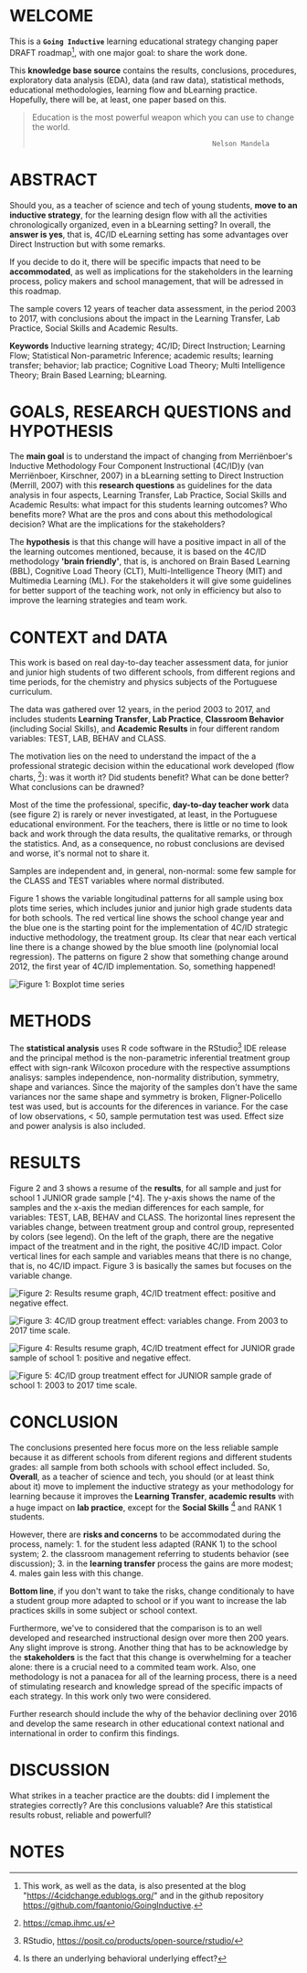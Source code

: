 # WELCOME

This is a **`Going Inductive`** learning educational strategy changing paper DRAFT roadmap[^readme-1], with one major goal: to share the work done.

[^readme-1]: This work, as well as the data, is also presented at the blog "<https://4cidchange.edublogs.org/>" and in the github repository <https://github.com/fqantonio/GoingInductive>.

This **knowledge base source** contains the results, conclusions, procedures, exploratory data analysis (EDA), data (and raw data), statistical methods, educational methodologies, learning flow and bLearning practice. Hopefully, there will be, at least, one paper based on this.

> Education is the most powerful weapon which you can use to change the world.
>
> ```         
>                                             Nelson Mandela
> ```

# ABSTRACT

Should you, as a teacher of science and tech of young students, **move to an inductive strategy**, for the learning design flow with all the activities chronologically organized, even in a bLearning setting? In overall, the **answer is yes**, that is, 4C/ID eLearning setting has some advantages over Direct Instruction but with some remarks.

If you decide to do it, there will be specific impacts that need to be **accommodated**, as well as implications for the stakeholders in the learning process, policy makers and school management, that will be adressed in this roadmap.

The sample covers 12 years of teacher data assessment, in the period 2003 to 2017, with conclusions about the impact in the Learning Transfer, Lab Practice, Social Skills and Academic Results.

**Keywords** Inductive learning strategy; 4C/ID; Direct Instruction; Learning Flow; Statistical Non-parametric Inference; academic results; learning transfer; behavior; lab practice; Cognitive Load Theory; Multi Intelligence Theory; Brain Based Learning; bLearning.

# GOALS, RESEARCH QUESTIONS and HYPOTHESIS

The **main goal** is to understand the impact of changing from Merriënboer's Inductive Methodology Four Component Instructional (4C/ID)y (van Merriënboer, Kirschner, 2007) in a bLearning setting to Direct Instruction (Merrill, 2007) with this **research questions** as guidelines for the data analysis in four aspects, Learning Transfer, Lab Practice, Social Skills and Academic Results: what impact for this students learning outcomes? Who benefits more? What are the pros and cons about this methodological decision? What are the implications for the stakeholders?

The **hypothesis** is that this change will have a positive impact in all of the the learning outcomes mentioned, because, it is based on the 4C/ID methodology **'brain friendly'**, that is, is anchored on Brain Based Learning (BBL), Cognitive Load Theory (CLT), Multi-Intelligence Theory (MIT) and Multimedia Learning (ML). For the stakeholders it will give some guidelines for better support of the teaching work, not only in efficiency but also to improve the learning strategies and team work.

# CONTEXT and DATA

This work is based on real day-to-day teacher assessment data, for junior and junior high students of two different schools, from different regions and time periods, for the chemistry and physics subjects of the Portuguese curriculum.

The data was gathered over 12 years, in the period 2003 to 2017, and includes students **Learning Transfer**, **Lab Practice**, **Classroom Behavior** (including Social Skills), and **Academic Results** in four different random variables: TEST, LAB, BEHAV and CLASS.

The motivation lies on the need to understand the impact of the a professional strategic decision within the educational work developed (flow charts, [^readme-2]): was it worth it? Did students benefit? What can be done better? What conclusions can be drawned?

[^readme-2]: <https://cmap.ihmc.us/>

Most of the time the professional, specific, **day-to-day teacher work** data (see figure 2) is rarely or never investigated, at least, in the Portuguese educational environment. For the teachers, there is little or no time to look back and work through the data results, the qualitative remarks, or through the statistics. And, as a consequence, no robust conclusions are devised and worse, it's normal not to share it.

Samples are independent and, in general, non-normal: some few sample for the CLASS and TEST variables where normal distributed.

Figure 1 shows the variable longitudinal patterns for all sample using box plots time series, which includes junior and junior high grade students data for both schools. The red vertical line shows the school change year and the blue one is the starting point for the implementation of 4C/ID strategic inductive methodology, the treatment group. Its clear that near each vertical line there is a change showed by the blue smooth line (polynomial local regression). The patterns on figure 2 show that something change around 2012, the first year of 4C/ID implementation. So, something happened!

![Figure 1: Boxplot time series](Images/BoxplotTimeSeries.png)

# METHODS

The **statistical analysis** uses R code software in the RStudio[^readme-3] IDE release and the principal method is the non-parametric inferential treatment group effect with sign-rank Wilcoxon procedure with the respective assumptions analisys: samples independence, non-normality distribution, symmetry, shape and variances. Since the majority of the samples don't have the same variances nor the same shape and symmetry is broken, Fligner-Policello test was used, but is accounts for the diferences in variance. For the case of low observations, \< 50, sample permutation test was used. Effect size and power analysis is also included.

[^readme-3]: RStudio, <https://posit.co/products/open-source/rstudio/>

# RESULTS

Figure 2 and 3 shows a resume of the **results**, for all sample and just for school 1 JUNIOR grade sample [\^4]. The y-axis shows the name of the samples and the x-axis the median differences for each sample, for variables: TEST, LAB, BEHAV and CLASS. The horizontal lines represent the variables change, between treatment group and control group, represented by colors (see legend). On the left of the graph, there are the negative impact of the treatment and in the right, the positive 4C/ID impact. Color vertical lines for each sample and variables means that there is no change, that is, no 4C/ID impact. Figure 3 is basically the sames but focuses on the variable change.

![Figure 2: Results resume graph, 4C/ID treatment effect: positive and negative effect.](Images/RResults_allSample.png)

![Figure 3: 4C/ID group treatment effect: variables change. From 2003 to 2017 time scale.](Images/RResults_allSample_VC.png)

![Figure 4: Results resume graph, 4C/ID treatment effect for JUNIOR grade sample of school 1: positive and negative effect.](Images/RResults_school1.png)

![Figure 5: 4C/ID group treatment effect for JUNIOR sample grade of school 1: 2003 to 2017 time scale.](Images/RResults_school1_VC.png) 

# CONCLUSION

The conclusions presented here focus more on the less reliable sample because it as different schools from diferent regions and different students grades: all sample from both schools with school effect included. So, **Overall**, as a teacher of science and tech, you should (or at least think about it) move to implement the inductive strategy as your methodology for learning because it improves the **Learning Transfer**, **academic results** with a huge impact on **lab practice**, except for the **Social Skills** [^readme-4] and RANK 1 students.

[^readme-4]: Is there an underlying behavioral underlying effect?

However, there are **risks and concerns** to be accommodated during the process, namely: 1. for the student less adapted (RANK 1) to the school system; 2. the classroom management referring to students behavior (see discussion); 3. in the **learning transfer** process the gains are more modest; 4. males gain less with this change.

**Bottom line**, if you don't want to take the risks, change conditionaly to have a student group more adapted to school or if you want to increase the lab practices skills in some subject or school context.

Furthermore, we've to considered that the comparison is to an well developed and researched instructional design over more then 200 years. Any slight improve is strong. Another thing that has to be acknowledge by the **stakeholders** is the fact that this change is overwhelming for a teacher alone: there is a crucial need to a commited team work. Also, one methodology is not a panacea for all of the learning process, there is a need of stimulating research and knowledge spread of the specific impacts of each strategy. In this work only two were considered.

Further research should include the why of the behavior declining over 2016 and develop the same research in other educational context national and international in order to confirm this findings.

# DISCUSSION

What strikes in a teacher practice are the doubts: did I implement the strategies correctly? Are this conclusions valuable? Are this statistical results robust, reliable and powerfull?

# NOTES
